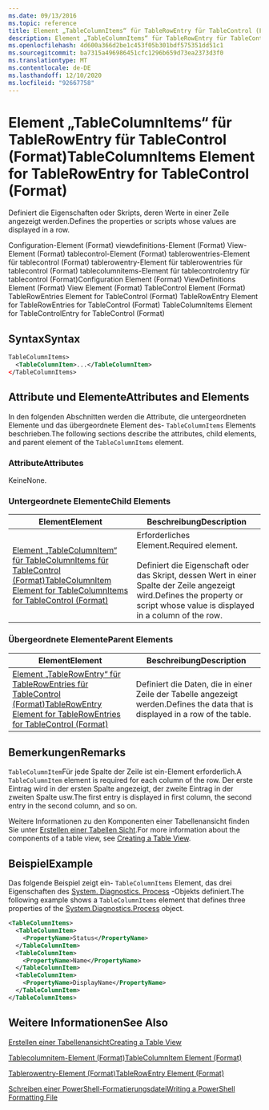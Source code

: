 ```yaml
---
ms.date: 09/13/2016
ms.topic: reference
title: Element „TableColumnItems“ für TableRowEntry für TableControl (Format)
description: Element „TableColumnItems“ für TableRowEntry für TableControl (Format)
ms.openlocfilehash: 4d600a366d2be1c453f05b301bdf575351dd51c1
ms.sourcegitcommit: ba7315a496986451cfc1296b659d73ea2373d3f0
ms.translationtype: MT
ms.contentlocale: de-DE
ms.lasthandoff: 12/10/2020
ms.locfileid: "92667758"
---
```

# <a name="tablecolumnitems-element-for-tablerowentry-for-tablecontrol-format"></a><span data-ttu-id="3e747-103">Element „TableColumnItems“ für TableRowEntry für TableControl (Format)</span><span class="sxs-lookup"><span data-stu-id="3e747-103">TableColumnItems Element for TableRowEntry for TableControl (Format)</span></span>

<span data-ttu-id="3e747-104">Definiert die Eigenschaften oder Skripts, deren Werte in einer Zeile angezeigt werden.</span><span class="sxs-lookup"><span data-stu-id="3e747-104">Defines the properties or scripts whose values are displayed in a row.</span></span>

<span data-ttu-id="3e747-105">Configuration-Element (Format) viewdefinitions-Element (Format) View-Element (Format) tablecontrol-Element (Format) tablerowentries-Element für tablecontrol (Format) tablerowentry-Element für tablerowentries für tablecontrol (Format) tablecolumnitems-Element für tablecontrolentry für tablecontrol (Format)</span><span class="sxs-lookup"><span data-stu-id="3e747-105">Configuration Element (Format) ViewDefinitions Element (Format) View Element (Format) TableControl Element (Format) TableRowEntries Element for TableControl (Format) TableRowEntry Element for TableRowEntries for TableControl (Format) TableColumnItems Element for TableControlEntry for TableControl (Format)</span></span>

## <a name="syntax"></a><span data-ttu-id="3e747-106">Syntax</span><span class="sxs-lookup"><span data-stu-id="3e747-106">Syntax</span></span>

```xml
TableColumnItems>
  <TableColumnItem>...</TableColumnItem>
</TableColumnItems>
```

## <a name="attributes-and-elements"></a><span data-ttu-id="3e747-107">Attribute und Elemente</span><span class="sxs-lookup"><span data-stu-id="3e747-107">Attributes and Elements</span></span>

<span data-ttu-id="3e747-108">In den folgenden Abschnitten werden die Attribute, die untergeordneten Elemente und das übergeordnete Element des- `TableColumnItems` Elements beschrieben.</span><span class="sxs-lookup"><span data-stu-id="3e747-108">The following sections describe the attributes, child elements, and parent element of the `TableColumnItems` element.</span></span>

### <a name="attributes"></a><span data-ttu-id="3e747-109">Attribute</span><span class="sxs-lookup"><span data-stu-id="3e747-109">Attributes</span></span>

<span data-ttu-id="3e747-110">Keine</span><span class="sxs-lookup"><span data-stu-id="3e747-110">None.</span></span>

### <a name="child-elements"></a><span data-ttu-id="3e747-111">Untergeordnete Elemente</span><span class="sxs-lookup"><span data-stu-id="3e747-111">Child Elements</span></span>

|<span data-ttu-id="3e747-112">Element</span><span class="sxs-lookup"><span data-stu-id="3e747-112">Element</span></span>|<span data-ttu-id="3e747-113">Beschreibung</span><span class="sxs-lookup"><span data-stu-id="3e747-113">Description</span></span>|
|-------------|-----------------|
|[<span data-ttu-id="3e747-114">Element „TableColumnItem“ für TableColumnItems für TableControl (Format)</span><span class="sxs-lookup"><span data-stu-id="3e747-114">TableColumnItem Element for TableColumnItems for TableControl (Format)</span></span>](./tablecolumnitem-element-for-tablecolumnitems-for-tablecontrol-format.md)|<span data-ttu-id="3e747-115">Erforderliches Element.</span><span class="sxs-lookup"><span data-stu-id="3e747-115">Required element.</span></span><br /><br /> <span data-ttu-id="3e747-116">Definiert die Eigenschaft oder das Skript, dessen Wert in einer Spalte der Zeile angezeigt wird.</span><span class="sxs-lookup"><span data-stu-id="3e747-116">Defines the property or script whose value is displayed in a column of the row.</span></span>|

### <a name="parent-elements"></a><span data-ttu-id="3e747-117">Übergeordnete Elemente</span><span class="sxs-lookup"><span data-stu-id="3e747-117">Parent Elements</span></span>

|<span data-ttu-id="3e747-118">Element</span><span class="sxs-lookup"><span data-stu-id="3e747-118">Element</span></span>|<span data-ttu-id="3e747-119">Beschreibung</span><span class="sxs-lookup"><span data-stu-id="3e747-119">Description</span></span>|
|-------------|-----------------|
|[<span data-ttu-id="3e747-120">Element „TableRowEntry“ für TableRowEntries für TableControl (Format)</span><span class="sxs-lookup"><span data-stu-id="3e747-120">TableRowEntry Element for TableRowEntries for TableControl (Format)</span></span>](./tablerowentry-element-for-tablerowentries-for-tablecontrol-format.md)|<span data-ttu-id="3e747-121">Definiert die Daten, die in einer Zeile der Tabelle angezeigt werden.</span><span class="sxs-lookup"><span data-stu-id="3e747-121">Defines the data that is displayed in a row of the table.</span></span>|

## <a name="remarks"></a><span data-ttu-id="3e747-122">Bemerkungen</span><span class="sxs-lookup"><span data-stu-id="3e747-122">Remarks</span></span>

<span data-ttu-id="3e747-123">`TableColumnItem`Für jede Spalte der Zeile ist ein-Element erforderlich.</span><span class="sxs-lookup"><span data-stu-id="3e747-123">A `TableColumnItem` element is required for each column of the row.</span></span> <span data-ttu-id="3e747-124">Der erste Eintrag wird in der ersten Spalte angezeigt, der zweite Eintrag in der zweiten Spalte usw.</span><span class="sxs-lookup"><span data-stu-id="3e747-124">The first entry is displayed in first column, the second entry in the second column, and so on.</span></span>

<span data-ttu-id="3e747-125">Weitere Informationen zu den Komponenten einer Tabellenansicht finden Sie unter [Erstellen einer Tabellen Sicht](./creating-a-table-view.md).</span><span class="sxs-lookup"><span data-stu-id="3e747-125">For more information about the components of a table view, see [Creating a Table View](./creating-a-table-view.md).</span></span>

## <a name="example"></a><span data-ttu-id="3e747-126">Beispiel</span><span class="sxs-lookup"><span data-stu-id="3e747-126">Example</span></span>

<span data-ttu-id="3e747-127">Das folgende Beispiel zeigt ein- `TableColumnItems` Element, das drei Eigenschaften des [System. Diagnostics. Process](/dotnet/api/System.Diagnostics.Process) -Objekts definiert.</span><span class="sxs-lookup"><span data-stu-id="3e747-127">The following example shows a `TableColumnItems` element that defines three properties of the [System.Diagnostics.Process](/dotnet/api/System.Diagnostics.Process) object.</span></span>

```xml
<TableColumnItems>
  <TableColumnItem>
    <PropertyName>Status</PropertyName>
  </TableColumnItem>
  <TableColumnItem>
    <PropertyName>Name</PropertyName>
  </TableColumnItem>
  <TableColumnItem>
    <PropertyName>DisplayName</PropertyName>
  </TableColumnItem>
</TableColumnItems>

```

## <a name="see-also"></a><span data-ttu-id="3e747-128">Weitere Informationen</span><span class="sxs-lookup"><span data-stu-id="3e747-128">See Also</span></span>

[<span data-ttu-id="3e747-129">Erstellen einer Tabellenansicht</span><span class="sxs-lookup"><span data-stu-id="3e747-129">Creating a Table View</span></span>](./creating-a-table-view.md)

[<span data-ttu-id="3e747-130">Tablecolumnitem-Element (Format)</span><span class="sxs-lookup"><span data-stu-id="3e747-130">TableColumnItem Element (Format)</span></span>](./tablecolumnitem-element-for-tablecolumnitems-for-tablecontrol-format.md)

[<span data-ttu-id="3e747-131">Tablerowentry-Element (Format)</span><span class="sxs-lookup"><span data-stu-id="3e747-131">TableRowEntry Element (Format)</span></span>](./tablerowentry-element-for-tablerowentries-for-tablecontrol-format.md)

[<span data-ttu-id="3e747-132">Schreiben einer PowerShell-Formatierungsdatei</span><span class="sxs-lookup"><span data-stu-id="3e747-132">Writing a PowerShell Formatting File</span></span>](./writing-a-powershell-formatting-file.md)
